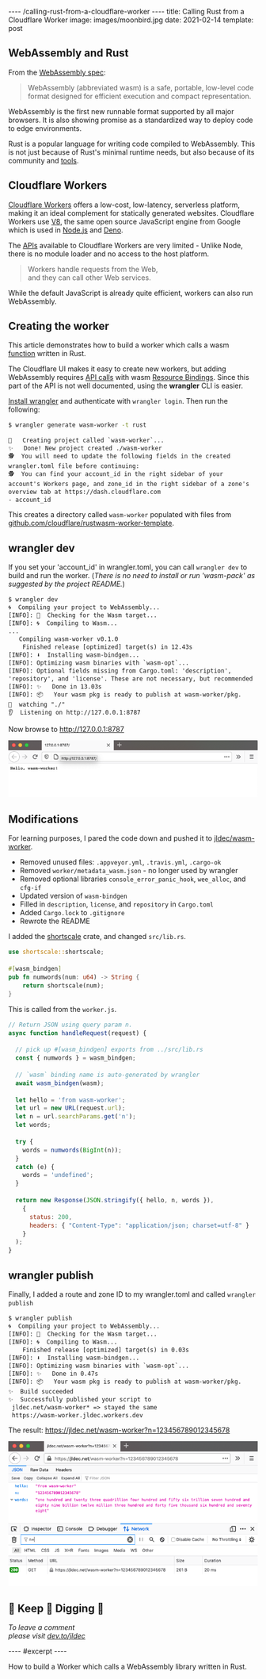 ---- /calling-rust-from-a-cloudflare-worker ----
title: Calling Rust from a Cloudflare Worker
image: images/moonbird.jpg
date: 2021-02-14
template: post

## WebAssembly and Rust

From the [WebAssembly spec](https://webassembly.github.io/spec/core/intro/introduction.html):

> WebAssembly (abbreviated wasm) is a safe, portable, low-level code format designed for efficient execution and compact representation.

WebAssembly is the first new runnable format supported by all major browsers. It is also showing promise as a standardized way to deploy code to edge environments.

Rust is a popular language for writing code compiled to WebAssembly. This is not just because of Rust's minimal runtime needs, but also because of its community and [tools](https://jldec.me/forays-from-node-to-rust#first-impressions).

## Cloudflare Workers

[Cloudflare Workers](https://workers.cloudflare.com/) offers a low-cost, low-latency, serverless platform, making it an ideal complement for statically generated websites. Cloudflare Workers use [V8](https://github.com/v8/v8#readme), the same open source JavaScript engine from Google which is used in [Node.js](https://nodejs.org/en/about/) and [Deno](https://deno.land/).

The [APIs](https://developers.cloudflare.com/workers/runtime-apis) available to Cloudflare Workers are very limited - Unlike Node, there is no module loader and no access to the host platform.

> Workers handle requests from the Web,  
> and they can call other Web services.

While the default JavaScript is already quite efficient, workers can also run WebAssembly.

## Creating the worker

This article demonstrates how to build a worker which calls a wasm [function](https://github.com/jldec/shortscale-rs) written in Rust.

The Cloudflare UI makes it easy to create new workers, but adding WebAssembly requires [API calls](https://api.cloudflare.com/#worker-script-upload-worker) with wasm [Resource Bindings](https://developers.cloudflare.com/workers/platform/scripts#resource-bindings). Since this part of the API is not well documented, using the **wrangler** CLI is easier.

[Install wrangler](https://developers.cloudflare.com/workers/cli-wrangler/install-update) and authenticate with `wrangler login`. Then run the following:

```sh
$ wrangler generate wasm-worker -t rust
```
```
🔧   Creating project called `wasm-worker`...
✨   Done! New project created ./wasm-worker
🕵️  You will need to update the following fields in the created wrangler.toml file before continuing:
🕵️  You can find your account_id in the right sidebar of your account's Workers page, and zone_id in the right sidebar of a zone's overview tab at https://dash.cloudflare.com
- account_id
```

This creates a directory called `wasm-worker` populated with files from [github.com/cloudflare/rustwasm-worker-template](https://github.com/cloudflare/rustwasm-worker-template/tree/72d390bf22983d43a1da3681faa093874fa32837).

## wrangler dev

If you set your 'account_id' in wrangler.toml, you can call `wrangler dev` to build and run the worker. (_There is no need to install or run 'wasm-pack' as suggested by the project README._)

```
$ wrangler dev
🌀  Compiling your project to WebAssembly...
[INFO]: 🎯  Checking for the Wasm target...
[INFO]: 🌀  Compiling to Wasm...
...
   Compiling wasm-worker v0.1.0
    Finished release [optimized] target(s) in 12.43s
[INFO]: ⬇️  Installing wasm-bindgen...
[INFO]: Optimizing wasm binaries with `wasm-opt`...
[INFO]: Optional fields missing from Cargo.toml: 'description', 'repository', and 'license'. These are not necessary, but recommended
[INFO]: ✨   Done in 13.03s
[INFO]: 📦   Your wasm pkg is ready to publish at wasm-worker/pkg.
💁  watching "./"
👂  Listening on http://127.0.0.1:8787
```
Now browse to http://127.0.0.1:8787

!['Hello wasm-worker!' appears in the browser](/images/hello-wasm-worker.png)

## Modifications

For learning purposes, I pared the code down and pushed it to [jldec/wasm-worker](https://github.com/jldec/wasm-worker).

- Removed unused files: `.appveyor.yml`, `.travis.yml`, `.cargo-ok`
- Removed `worker/metadata_wasm.json` - no longer used by wrangler
- Removed optional libraries `console_error_panic_hook`, `wee_alloc`, and `cfg-if`
- Updated version of `wasm-bindgen`
- Filled in `description`, `license`, and `repository` in `Cargo.toml`
- Added `Cargo.lock` to `.gitignore`
- Rewrote the README

I added the [shortscale](https://crates.io/crates/shortscale) crate, and changed `src/lib.rs`.

```rust
use shortscale::shortscale;

#[wasm_bindgen]
pub fn numwords(num: u64) -> String {
    return shortscale(num);
}
```

This is called from the `worker.js`.

```js
// Return JSON using query param n.
async function handleRequest(request) {

  // pick up #[wasm_bindgen] exports from ../src/lib.rs
  const { numwords } = wasm_bindgen;

  // `wasm` binding name is auto-generated by wrangler
  await wasm_bindgen(wasm);

  let hello = 'from wasm-worker';
  let url = new URL(request.url);
  let n = url.searchParams.get('n');
  let words;

  try {
    words = numwords(BigInt(n));
  }
  catch (e) {
    words = 'undefined';
  }

  return new Response(JSON.stringify({ hello, n, words }),
    {
      status: 200,
      headers: { "Content-Type": "application/json; charset=utf-8" }
    }
  );
}
```

## wrangler publish

Finally, I added a route and zone ID to my wrangler.toml and called `wrangler publish`

```
$ wrangler publish
🌀  Compiling your project to WebAssembly...
[INFO]: 🎯  Checking for the Wasm target...
[INFO]: 🌀  Compiling to Wasm...
    Finished release [optimized] target(s) in 0.03s
[INFO]: ⬇️  Installing wasm-bindgen...
[INFO]: Optimizing wasm binaries with `wasm-opt`...
[INFO]: ✨   Done in 0.47s
[INFO]: 📦   Your wasm pkg is ready to publish at wasm-worker/pkg.
✨  Build succeeded
✨  Successfully published your script to
 jldec.net/wasm-worker* => stayed the same
 https://wasm-worker.jldec.workers.dev
```

The result: https://jldec.net/wasm-worker?n=123456789012345678

![hello	"from wasm-worker" n "123456789012345678" words	"one hundred and twenty three quadrillion four hundred and fifty six trillion seven hundred and eighty nine billion twelve million three hundred and forty five thousand six hundred and seventy eight"](/images/worker-request.png)


##  🦀 Keep 🦀 Digging 🦀

_To leave a comment  
please visit [dev.to/jldec](https://dev.to/jldec/calling-rust-from-a-cloudflare-worker-17b4)_

---- #excerpt ----

How to build a Worker which calls a WebAssembly library written in Rust.
